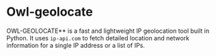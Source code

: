 # Owl-geolocate
OWL-GEOLOCATE** is a fast and lightweight IP geolocation tool built in Python.   It uses `ip-api.com` to fetch detailed location and network information for a single IP address or a list of IPs. 
